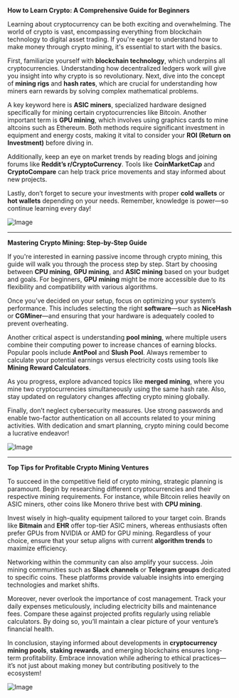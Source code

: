 **How to Learn Crypto: A Comprehensive Guide for Beginners**

Learning about cryptocurrency can be both exciting and overwhelming. The world of crypto is vast, encompassing everything from blockchain technology to digital asset trading. If you're eager to understand how to make money through crypto mining, it's essential to start with the basics. 

First, familiarize yourself with **blockchain technology**, which underpins all cryptocurrencies. Understanding how decentralized ledgers work will give you insight into why crypto is so revolutionary. Next, dive into the concept of **mining rigs** and **hash rates**, which are crucial for understanding how miners earn rewards by solving complex mathematical problems.

A key keyword here is **ASIC miners**, specialized hardware designed specifically for mining certain cryptocurrencies like Bitcoin. Another important term is **GPU mining**, which involves using graphics cards to mine altcoins such as Ethereum. Both methods require significant investment in equipment and energy costs, making it vital to consider your **ROI (Return on Investment)** before diving in.

Additionally, keep an eye on market trends by reading blogs and joining forums like **Reddit’s r/CryptoCurrency**. Tools like **CoinMarketCap** and **CryptoCompare** can help track price movements and stay informed about new projects.

Lastly, don’t forget to secure your investments with proper **cold wallets** or **hot wallets** depending on your needs. Remember, knowledge is power—so continue learning every day! 

![Image](https://github.com/user-attachments/assets/3be06921-4469-491d-bd37-5f14c53422b7)

---

**Mastering Crypto Mining: Step-by-Step Guide**

If you're interested in earning passive income through crypto mining, this guide will walk you through the process step by step. Start by choosing between **CPU mining**, **GPU mining**, and **ASIC mining** based on your budget and goals. For beginners, **GPU mining** might be more accessible due to its flexibility and compatibility with various algorithms.

Once you’ve decided on your setup, focus on optimizing your system’s performance. This includes selecting the right **software**—such as **NiceHash** or **CGMiner**—and ensuring that your hardware is adequately cooled to prevent overheating. 

Another critical aspect is understanding **pool mining**, where multiple users combine their computing power to increase chances of earning blocks. Popular pools include **AntPool** and **Slush Pool**. Always remember to calculate your potential earnings versus electricity costs using tools like **Mining Reward Calculators**.

As you progress, explore advanced topics like **merged mining**, where you mine two cryptocurrencies simultaneously using the same hash rate. Also, stay updated on regulatory changes affecting crypto mining globally.

Finally, don’t neglect cybersecurity measures. Use strong passwords and enable two-factor authentication on all accounts related to your mining activities. With dedication and smart planning, crypto mining could become a lucrative endeavor!

![Image](https://github.com/user-attachments/assets/3be06921-4469-491d-bd37-5f14c53422b7)

--- 

**Top Tips for Profitable Crypto Mining Ventures**

To succeed in the competitive field of crypto mining, strategic planning is paramount. Begin by researching different cryptocurrencies and their respective mining requirements. For instance, while Bitcoin relies heavily on ASIC miners, other coins like Monero thrive best with **CPU mining**.

Invest wisely in high-quality equipment tailored to your target coin. Brands like **Bitmain** and **EHR** offer top-tier ASIC miners, whereas enthusiasts often prefer GPUs from NVIDIA or AMD for GPU mining. Regardless of your choice, ensure that your setup aligns with current **algorithm trends** to maximize efficiency.

Networking within the community can also amplify your success. Join mining communities such as **Slack channels** or **Telegram groups** dedicated to specific coins. These platforms provide valuable insights into emerging technologies and market shifts.

Moreover, never overlook the importance of cost management. Track your daily expenses meticulously, including electricity bills and maintenance fees. Compare these against projected profits regularly using reliable calculators. By doing so, you’ll maintain a clear picture of your venture’s financial health.

In conclusion, staying informed about developments in **cryptocurrency mining pools**, **staking rewards**, and emerging blockchains ensures long-term profitability. Embrace innovation while adhering to ethical practices—it’s not just about making money but contributing positively to the ecosystem!

![Image](https://github.com/user-attachments/assets/3be06921-4469-491d-bd37-5f14c53422b7)